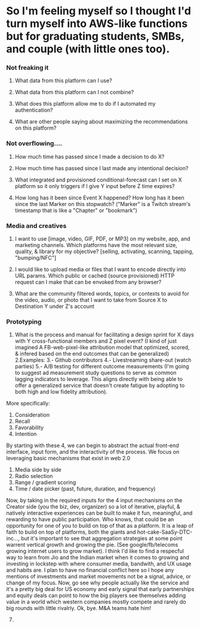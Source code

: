 # So I'm feeling myself so I thought I'd turn myself into AWS-like functions but for graduating students, SMBs, and couple (with little ones too).


### Not freaking it

1. What data from this platform can I use?


2. What data from this platform can I not combine?


3. What does this platform allow me to do if I automated my authentication?


4. What are other people saying about maximizing the recommendations on this platform?


### Not overflowing....

1. How much time has passed since I made a decision to do X?


2. How much time has passed since I last made any intentional decision?

3. What integrated and provisioned conditional-forecast can I set on X platform so it only triggers if I give Y input before Z time expires?


4. How long has it been since Event X happened? How long has it been since the last Marker on this stopwatch? ("Marker" is a Twitch stream's timestamp that is like a "Chapter" or "bookmark")



### Media and creatives

1. I want to use [image, video, GIF, PDF, or MP3] on my website, app, and marketing channels. Which platforms have the most relevant size, quality, & library for my objective? [selling, activating, scanning, tapping, "bumping/NFC"]

2. I would like to upload media or files that I want to encode directly into URL params. Which public or cached (source provisioned) HTTP request can I make that can be envoked from any browser?

3. What are the community filtered words, topics, or contexts to avoid for the video, audio, or photo that I want to take from Source X to Destination Y under Z's account


### Prototyping
1. What is the process and manual for facilitating a design sprint for X days with Y cross-functional members and Z pixel event? (I kind of just imagined A FB-web-pixel-like attribution model that optimized, scored, & infered based on the end outcomes that can be generalized)
2.Examples:
3.- Github contributors
4.- Livestreaming share-out (watch parties)
5.- A/B testing for different outcome measurements (I'm going to suggest ad measurement study questions to serve as common lagging indicators to leverage. This aligns directly with being able to offer a generalized service that doesn't create fatigue by adopting to both high and low fidelity attribution).

More specifically:
1. Consideration
2. Recall
3. Favorability
4. Intention

By starting with these 4, we can begin to abstract the actual front-end interface, input form, and the interactivity of the process. We focus on leveraging basic mechanisms that exist in web 2.0
1. Media side by side
2. Radio selection
3. Range / gradient scoring
4. Time / date picker (past, future, duration, and frequency)

Now, by taking in the required inputs for the 4 input mechanisms on the Creator side (you the biz, dev, organizer) so a lot of iterative, playful, & natively interactive experiences can be built to make it fun, meaningful, and rewarding to have public participation. Who knows, that could be an opportunity for one of you to build on top of that as a platform. It is a leap of faith to build on top of platforms, both the giants and hot-cake-SaaSy-DTC-inc..., but it's important to see that aggregation strategies at some point warrent vertical growth and growing the pie. (See google/fb/telecoms growing internet users to grow market). I think I'd like to find a respecful way to learn from Jio and the Indian market when it comes to growing and investing in lockstep with where consumer media, bandwith, and UX usage and habits are. I plan to have no financial conflict here so I hope any mentions of investments and market movements not be a signal, advice, or change of my focus. Now, go see why people actually like the service and it's a pretty big deal for US economy and early signal that early partnerships and equity deals can point to how the big players see themselves adding value in a world which western companies mostly compete and rarely do big rounds with little rivalrly. Ok, bye. M&A teams hate him!

7.
